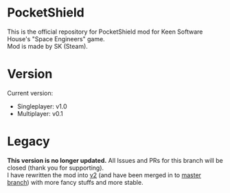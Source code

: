 # PocketShield
This is the official repository for PocketShield mod for Keen Software House's "Space Engineers" game.\
Mod is made by SK (Steam).

# Version
Current version:
- Singleplayer: v1.0
- Multiplayer: v0.1

# Legacy
**This version is no longer updated.** All Issues and PRs for this branch will be closed (thank you for supporting).\
I have rewritten the mod into [v2](https://github.com/3x3y3z3t/Pocket-Shield/tree/v2) (and have been merged in to [master branch](https://github.com/3x3y3z3t/Pocket-Shield/tree/master)) with more fancy stuffs and more stable.
